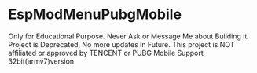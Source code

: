 # EspModMenuPubgMobile
Only for Educational Purpose.
Never Ask or Message Me about Building it.
Project is Deprecated, No more updates in Future.
This project is NOT affiliated or approved by TENCENT or PUBG Mobile
Support 32bit(armv7)version
